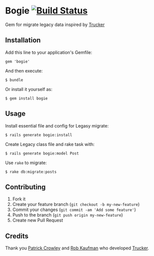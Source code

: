 # Bogie [![Build Status](https://travis-ci.org/neokain/bogie.png?branch=master)](https://travis-ci.org/neokain/bogie)

Gem for migrate legacy data inspired by [Trucker](https://github.com/mokolabs/trucker)

## Installation

Add this line to your application's Gemfile:

    gem 'bogie'

And then execute:

    $ bundle

Or install it yourself as:

    $ gem install bogie

## Usage

Install essential file and config for Legasy migrate:

    $ rails generate bogie:install

Create Legacy class file and rake task with:

    $ rails generate bogie:model Post

Use `rake` to migrate:

    $ rake db:migrate:posts

## Contributing

1. Fork it
2. Create your feature branch (`git checkout -b my-new-feature`)
3. Commit your changes (`git commit -am 'Add some feature'`)
4. Push to the branch (`git push origin my-new-feature`)
5. Create new Pull Request

## Credits

Thank you [Patrick Crowley](https://github.com/mokolabs) and [Rob Kaufman](https://github.com/orangewolf) who developed [Trucker](https://github.com/mokolabs/trucker).
